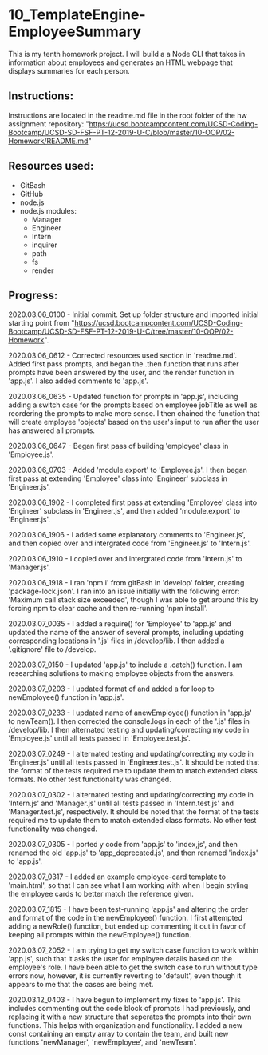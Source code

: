 # 10_TemplateEngine-EmployeeSummary
This is my tenth homework project.  I will build a a Node CLI that takes in information about employees and generates an HTML webpage that displays summaries for each person.

Instructions:
------------
Instructions are located in the readme.md file in the root folder of the hw assignment repository: "https://ucsd.bootcampcontent.com/UCSD-Coding-Bootcamp/UCSD-SD-FSF-PT-12-2019-U-C/blob/master/10-OOP/02-Homework/README.md"


Resources used:
------------
- GitBash
- GitHub
- node.js
- node.js modules:
	- Manager
	- Engineer
	- Intern
	- inquirer
	- path
	- fs
	- render


Progress:
------------
2020.03.06_0100 - Initial commit. Set up folder structure and imported initial starting point from "https://ucsd.bootcampcontent.com/UCSD-Coding-Bootcamp/UCSD-SD-FSF-PT-12-2019-U-C/tree/master/10-OOP/02-Homework".

2020.03.06_0612 - Corrected resources used section in 'readme.md'.  Added first pass prompts, and began the .then function that runs after prompts have been answered by the user, and the render function in 'app.js'.  I also added comments to 'app.js'.

2020.03.06_0635 - Updated function for prompts in 'app.js', including adding a switch case for the prompts based on employee jobTitle as well as reordering the prompts to make more sense.  I then chained the function that will create employee 'objects' based on the user's input to run after the user has answered all prompts.

2020.03.06_0647 - Began first pass of building 'employee' class in 'Employee.js'.

2020.03.06_0703 - Added 'module.export' to 'Employee.js'.  I then began first pass at extending 'Employee' class into 'Engineer' subclass in 'Engineer.js'.

2020.03.06_1902 - I completed first pass at extending 'Employee' class into 'Engineer' subclass in 'Engineer.js', and then added 'module.export' to 'Engineer.js'. 

2020.03.06_1906 - I added some explanatory comments to 'Engineer.js', and then copied over and intergrated code from 'Engineer.js' to 'Intern.js'.

2020.03.06_1910 - I copied over and intergrated code from 'Intern.js' to 'Manager.js'.

2020.03.06_1918 - I ran 'npm i' from gitBash in 'develop' folder, creating 'package-lock.json'.  I ran into an issue initially with the following error: 'Maximum call stack size exceeded', though I was able to get around this by forcing npm to clear cache and then re-running 'npm install'.

2020.03.07_0035 - I added a require() for 'Employee' to 'app.js' and updated the name of the answer of several prompts, including updating corresponding locations in '.js' files in /develop/lib.  I then added a '.gitignore' file to /develop.

2020.03.07_0150 - I updated 'app.js' to include a .catch() function.  I am researching solutions to making employee objects from the answers.

2020.03.07_0203 - I updated format of and added a for loop to newEmployee() function in 'app.js'.

2020.03.07_0233 - I updated name of anewEmployee() function in 'app.js' to newTeam(). I then corrected the console.logs in each of the '.js' files in /develop/lib.  I then alternated testing and updating/correcting my code in 'Employee.js' until all tests passed in 'Employee.test.js'.

2020.03.07_0249 - I alternated testing and updating/correcting my code in 'Engineer.js' until all tests passed in 'Engineer.test.js'.  It should be noted that the format of the tests required me to update them to match extended class formats.  No other test functionality was changed.

2020.03.07_0302 - I alternated testing and updating/correcting my code in 'Intern.js' and 'Manager.js' until all tests passed in 'Intern.test.js' and 'Manager.test.js', respectively.  It should be noted that the format of the tests required me to update them to match extended class formats.  No other test functionality was changed.

2020.03.07_0305 - I ported y code from 'app.js' to 'index,js', and then renamed the old 'app.js' to 'app_deprecated.js', and then renamed 'index.js' to 'app.js'.

2020.03.07_0317 - I added an example employee-card template to 'main.html', so that I can see what I am working with when I begin styling the employee cards to better match the reference given. 

2020.03.07_1815 - I have been test-running 'app.js' and altering the order and format of the code in the newEmployee() function. I first attempted adding a newRole() function, but ended up commenting it out in favor of keeping all prompts within the newEmployee() function.

2020.03.07_2052 - I am trying to get my switch case function to work within 'app.js', such that it asks the user for employee details based on the employee's role.  I have been able to get the switch case to run without type errors now, however, it is currently reverting to 'default', even though it appears to me that the cases are being met.  

2020.03.12_0403 - I have begun to implement my fixes to 'app.js'.  This includes commenting out the code block of prompts I had previously, and replacing it with a new structure that seperates the prompts into their own functions.  This helps with organization and functionality.  I added a new const containing an empty array to contain the team, and built new functions 'newManager', 'newEmployee', and 'newTeam'.
